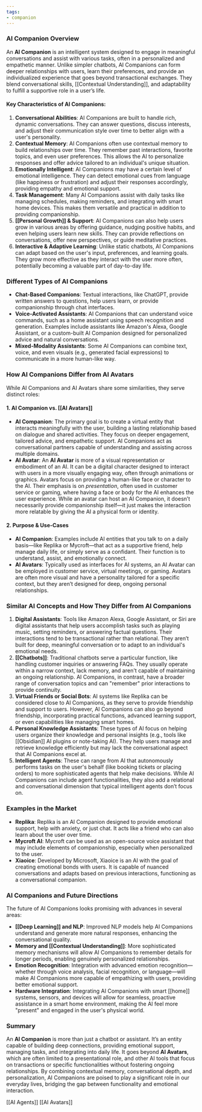 ```yaml
---
tags:
- companion
---
```

### **AI Companion Overview**

An **AI Companion** is an intelligent system designed to engage in meaningful conversations and assist with various tasks, often in a personalized and empathetic manner. Unlike simpler chatbots, AI Companions can form deeper relationships with users, learn their preferences, and provide an individualized experience that goes beyond transactional exchanges. They blend conversational skills, [[Contextual Understanding]], and adaptability to fulfill a supportive role in a user’s life.

#### **Key Characteristics of AI Companions:**

1. **Conversational Abilities**: AI Companions are built to handle rich, dynamic conversations. They can answer questions, discuss interests, and adjust their communication style over time to better align with a user's personality.
2. **Contextual Memory**: AI Companions often use contextual memory to build relationships over time. They remember past interactions, favorite topics, and even user preferences. This allows the AI to personalize responses and offer advice tailored to an individual's unique situation.
3. **Emotionally Intelligent**: AI Companions may have a certain level of emotional intelligence. They can detect emotional cues from language (like happiness or frustration) and adjust their responses accordingly, providing empathy and emotional support.
4. **Task Management**: Many AI Companions assist with daily tasks like managing schedules, making reminders, and integrating with smart home devices. This makes them versatile and practical in addition to providing companionship.
5. **[[Personal Growth]] & Support**: AI Companions can also help users grow in various areas by offering guidance, nudging positive habits, and even helping users learn new skills. They can provide reflections on conversations, offer new perspectives, or guide meditative practices.
6. **Interactive & Adaptive Learning**: Unlike static chatbots, AI Companions can adapt based on the user's input, preferences, and learning goals. They grow more effective as they interact with the user more often, potentially becoming a valuable part of day-to-day life.

### **Different Types of AI Companions**

- **Chat-Based Companions**: Textual interactions, like ChatGPT, provide written answers to questions, help users learn, or provide companionship through chat interfaces.
- **Voice-Activated Assistants**: AI Companions that can understand voice commands, such as a home assistant using speech recognition and generation. Examples include assistants like Amazon's Alexa, Google Assistant, or a custom-built AI Companion designed for personalized advice and natural conversations.
- **Mixed-Modality Assistants**: Some AI Companions can combine text, voice, and even visuals (e.g., generated facial expressions) to communicate in a more human-like way.

### **How AI Companions Differ from AI Avatars**

While AI Companions and AI Avatars share some similarities, they serve distinct roles:

#### **1. AI Companion vs. [[AI Avatars]]**

- **AI Companion**: The primary goal is to create a virtual entity that interacts meaningfully with the user, building a lasting relationship based on dialogue and shared activities. They focus on deeper engagement, tailored advice, and empathetic support. AI Companions act as conversational partners capable of understanding and assisting across multiple domains.
- **AI Avatar**: An **AI Avatar** is more of a visual representation or embodiment of an AI. It can be a digital character designed to interact with users in a more visually engaging way, often through animations or graphics. Avatars focus on providing a human-like face or character to the AI. Their emphasis is on _presentation_, often used in customer service or gaming, where having a face or body for the AI enhances the user experience. While an avatar can host an AI Companion, it doesn’t necessarily provide companionship itself—it just makes the interaction more relatable by giving the AI a physical form or identity.

#### **2. Purpose & Use-Cases**

- **AI Companion**: Examples include AI entities that you talk to on a daily basis—like Replika or Mycroft—that act as a supportive friend, help manage daily life, or simply serve as a confidant. Their function is to understand, assist, and emotionally connect.
- **AI Avatars**: Typically used as interfaces for AI systems, an AI Avatar can be employed in customer service, virtual meetings, or gaming. Avatars are often more visual and have a personality tailored for a specific context, but they aren’t designed for deep, ongoing personal relationships.

### **Similar AI Concepts and How They Differ from AI Companions**

1. **Digital Assistants**: Tools like Amazon Alexa, Google Assistant, or Siri are digital assistants that help users accomplish tasks such as playing music, setting reminders, or answering factual questions. Their interactions tend to be transactional rather than relational. They aren’t built for deep, meaningful conversation or to adapt to an individual's emotional needs.
2. **[[Chatbots]]**: Traditional chatbots serve a particular function, like handling customer inquiries or answering FAQs. They usually operate within a narrow context, lack memory, and aren't capable of maintaining an ongoing relationship. AI Companions, in contrast, have a broader range of conversation topics and can "remember" prior interactions to provide continuity.
3. **Virtual Friends or Social Bots**: AI systems like Replika can be considered close to AI Companions, as they serve to provide friendship and support to users. However, AI Companions can also go beyond friendship, incorporating practical functions, advanced learning support, or even capabilities like managing smart homes.
4. **Personal Knowledge Assistants**: These types of AI focus on helping users organize their knowledge and personal insights (e.g., tools like [[Obsidian]] AI plugins or note-taking AI). They help users manage and retrieve knowledge efficiently but may lack the conversational aspect that AI Companions excel at.
5. **Intelligent Agents**: These can range from AI that autonomously performs tasks on the user's behalf (like booking tickets or placing orders) to more sophisticated agents that help make decisions. While AI Companions can include agent functionalities, they also add a relational and conversational dimension that typical intelligent agents don’t focus on.

### **Examples in the Market**

- **Replika**: Replika is an AI Companion designed to provide emotional support, help with anxiety, or just chat. It acts like a friend who can also learn about the user over time.
- **Mycroft AI**: Mycroft can be used as an open-source voice assistant that may include elements of companionship, especially when personalized to the user.
- **Xiaoice**: Developed by Microsoft, Xiaoice is an AI with the goal of creating emotional bonds with users. It is capable of nuanced conversations and adapts based on previous interactions, functioning as a conversational companion.

### **AI Companions and Future Directions**

The future of AI Companions looks promising with advances in several areas:

- **[[Deep Learning]] and NLP**: Improved NLP models help AI Companions understand and generate more natural responses, enhancing the conversational quality.
- **Memory and [[Contextual Understanding]]**: More sophisticated memory mechanisms will allow AI Companions to remember details for longer periods, enabling genuinely personalized relationships.
- **Emotion Recognition**: Integration with advanced emotion recognition—whether through voice analysis, facial recognition, or language—will make AI Companions more capable of empathizing with users, providing better emotional support.
- **Hardware Integration**: Integrating AI Companions with smart [[home]] systems, sensors, and devices will allow for seamless, proactive assistance in a smart home environment, making the AI feel more "present" and engaged in the user's physical world.

### **Summary**

An **AI Companion** is more than just a chatbot or assistant. It’s an entity capable of building deep connections, providing emotional support, managing tasks, and integrating into daily life. It goes beyond **AI Avatars**, which are often limited to a presentational role, and other AI tools that focus on transactions or specific functionalities without fostering ongoing relationships. By combining contextual memory, conversational depth, and personalization, AI Companions are poised to play a significant role in our everyday lives, bridging the gap between functionality and emotional interaction.

[[AI Agents]]  [[AI Avatars]]